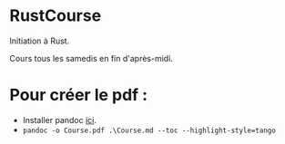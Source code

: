 # RustCourse

Initiation à Rust.

Cours tous les samedis en fin d'après-midi.

# Pour créer le pdf : 
  * Installer pandoc [ici](https://pandoc.org/installing.html).
  * ```pandoc -o Course.pdf .\Course.md --toc --highlight-style=tango```
